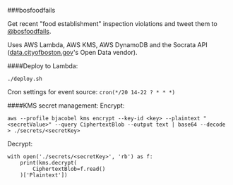###bosfoodfails

Get recent "food establishment" inspection violations and tweet them to [@bosfoodfails](https://twitter.com/bosfoodfails).

Uses AWS Lambda, AWS KMS, AWS DynamoDB and the Socrata API ([data.cityofboston.gov](https://data.cityofboston.gov)'s Open Data vendor).


####Deploy to Lambda:

    ./deploy.sh

Cron settings for event source: `cron(*/20 14-22 ? * * *)`


####KMS secret management:
Encrypt:

    aws --profile bjacobel kms encrypt --key-id <key> --plaintext "<secretValue>" --query CiphertextBlob --output text | base64 --decode > ./secrets/<secretKey>


Decrypt:

    with open('./secrets/<secretKey>', 'rb') as f:
        print(kms.decrypt(
            CiphertextBlob=f.read()
        )['Plaintext'])
